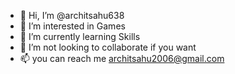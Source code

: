 - 👋 Hi, I’m @architsahu638
- 👀 I’m interested in Games
- 🌱 I’m currently learning Skills
- 💞️ I’m not looking to collaborate if you want  
- 📫 you can reach me architsahu2006@gmail.com

<!---
architsahu638/architsahu638 is a ✨ special ✨ repository because its `README.md` (this file) appears on your GitHub profile.
You can click the Preview link to take a look at your changes.
--->
